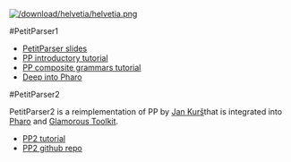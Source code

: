 [![/download/helvetia/helvetia.png](%base_url%/download/helvetia/helvetia.png)](%base_url%/research/helvetia)

#PetitParser1

- [PetitParser slides](https://www.slideshare.net/slideshow/embed_code/7224303)
- [PP introductory tutorial](https://www.lukas-renggli.ch/blog/petitparser-1)
- [PP composite grammars tutorial](https://www.lukas-renggli.ch/blog/petitparser-2)
- [Deep into Pharo](https://books.pharo.org/deep-into-pharo/index.html)

#PetitParser2

PetitParser2 is a reimplementation of PP by [Jan Kurš](%base_url%/staff/kursjan)that is integrated into [Pharo](https://pharo.org) and [Glamorous Toolkit](https://gtoolkit.com).

- [PP2 tutorial](https://kursjan.github.io/petitparser2/petitparser2.html)
- [PP2 github repo](https://github.com/kursjan/petitparser2)

